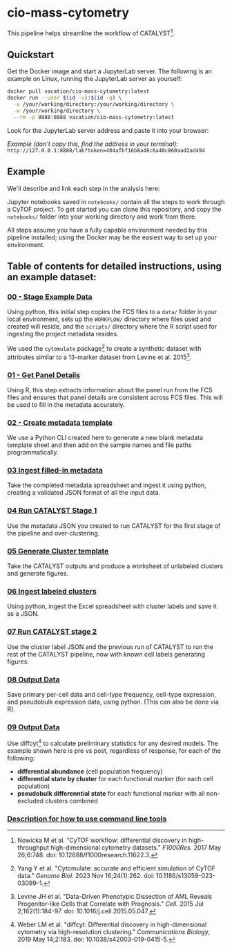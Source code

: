 # cio-mass-cytometry

This pipeline helps streamline the workflow of CATALYST[^1].

[^1]: Nowicka M et al. "CyTOF workflow: differential discovery in high-throughput high-dimensional cytometry datasets." *F1000Res.* 2017 May 26;6:748. doi: 10.12688/f1000research.11622.3.

## Quickstart

Get the Docker image and start a JupyterLab server. The following is an example on Linux, running the JupyterLab server as yourself:

```bash
docker pull vacation/cio-mass-cytometry:latest
docker run --user $(id -u):$(id -g) \
  -v /your/working/directory:/your/working/directory \
  -w /your/working/directory \
  --rm -p 8888:8888 vacation/cio-mass-cytometry:latest
```

Look for the JupyterLab server address and paste it into your browser:

*Example (don't copy this, find the address in your terminal):* `http://127.0.0.1:8888/lab?token=404afbf16b8a48c6a40c860aad2ad494`

## Example

We'll describe and link each step in the analysis here:

Jupyter notebooks saved in `notebooks/` contain all the steps to work through a CyTOF project. To get started you can clone this repository, and copy the `notebooks/` folder into your working directory and work from there.

All steps assume you have a fully capable environment needed by this pipeline installed; using the Docker may be the easiest way to set up your environment. 

## Table of contents for detailed instructions, using an example dataset:
### [00 - Stage Example Data](/documentation/01_PreparingFCS.md)

Using python, this initial step copies the FCS files to a `data/` folder in your local environment, sets up the `WORKFLOW/` directory where files used and created will reside, and the `scripts/` directory where the R script used for ingesting the project metadata resides.

We used the `cytomulate` package[^2] to create a synthetic dataset with attributes similar to a 13-marker dataset from Levine et al. 2015[^3].

[^2]: Yang Y et al. "Cytomulate: accurate and efficient simulation of CyTOF data." *Genome Biol.* 2023 Nov 16;24(1):262. doi: 10.1186/s13059-023-03099-1.
[^3]: Levine JH et al. "Data-Driven Phenotypic Dissection of AML Reveals Progenitor-like Cells that Correlate with Prognosis." *Cell.* 2015 Jul 2;162(1):184-97. doi: 10.1016/j.cell.2015.05.047.

### [01 - Get Panel Details](/documentation/01_GetPanelDetails.md)

Using R, this step extracts information about the panel run from the FCS files and ensures that panel details are consistent across FCS files. This will be used to fill in the metadata accurately.

### [02 - Create metadata template](/documentation/02_CreateMetaDataTemplate.md)

We use a Python CLI created here to generate a new blank metadata template sheet and then add on the sample names and file paths programmatically.

### [03 Ingest filled-in metadata](/documentation/03_IngestFilledMetaData.md)

Take the completed metadata spreadsheet and ingest it using python, creating a validated JSON format of all the input data.

### [04 Run CATALYST Stage 1](/documentation/04_RunCATALYSTstage1.md)

Use the metadata JSON you created to run CATALYST for the first stage of the pipeline and over-clustering.

### [05 Generate Cluster template](/documentation/05_GenerateClusterTemplate.md)

Take the CATALYST outputs and produce a worksheet of unlabeled clusters and generate figures.

### [06 Ingest labeled clusters](/documentation/06_IngestLabeledClusters.md)

Using python, ingest the Excel spreadsheet with cluster labels and save it as a JSON.

### [07 Run CATALYST stage 2](/documentation/07_RunCATALYSTstage2.md)

Use the cluster label JSON and the previous run of CATALYST to run the rest of the CATALYST pipeline, now with known cell labels generating figures.  

### [08 Output Data](/documentation/08_OutputData.md)

Save primary per-cell data and cell-type frequency, cell-type expression, and pseudobulk expression data, using python. (This can also be done via R).

### [09 Output Data](/documentation/09_diffcyt.md)

Use diffcyt[^4] to calculate preliminary statistics for any desired models. The example shown here is pre vs post, regardless of response, for each of the following: 
- **differential abundance** (cell population frequency)
- **differential state by cluster** for each functional marker (for each cell population) 
- **pseudobulk differenntial state** for each functional marker with all non-excluded clusters combined

[^4]: Weber LM et al. "diffcyt: Differential discovery in high-dimensional cytometry via high-resolution clustering." *Communications Biology*, 2019 May 14;2:183. doi: 10.1038/s42003-019-0415-5.

### [Description for how to use command line tools](/documentation/CLI_Description.md)